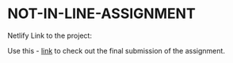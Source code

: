 # NOT-IN-LINE-ASSIGNMENT

Netlify Link to the project:

Use this - [link]([https://main--bright-starburst-f20bea.netlify.app/]) to check out the final submission of the assignment.
